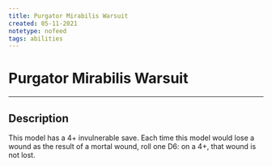 ```yaml
---
title: Purgator Mirabilis Warsuit
created: 05-11-2021
notetype: nofeed
tags: abilities
---
```


# Purgator Mirabilis Warsuit

---

## Description

This model has a 4+ invulnerable save. Each time this model would lose a wound as the result of a mortal wound, roll one D6: on a 4+, that wound is not lost.